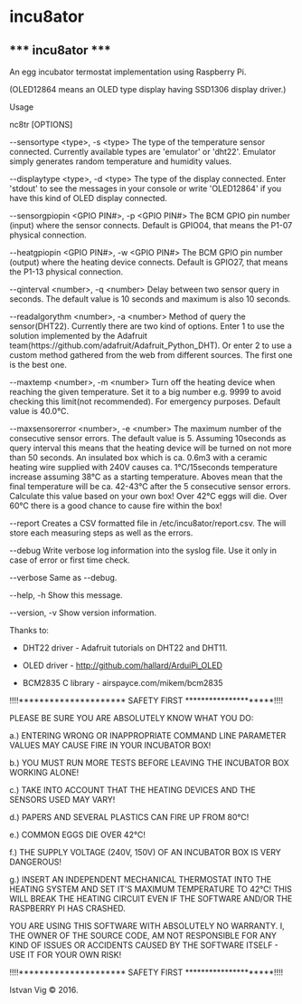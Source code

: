 # incu8ator
*** incu8ator *** 
----------------- 
An egg incubator termostat implementation using Raspberry Pi.

(OLED12864 means an OLED type display having SSD1306 display driver.)

Usage

nc8tr [OPTIONS]  
<p>--sensortype &lt;type&gt;, -s &lt;type&gt;								The type of the temperature sensor connected. Currently available types are 'emulator' or 'dht22'. Emulator simply generates random temperature and humidity values.</p>
<p>--displaytype &lt;type&gt;, -d &lt;type&gt;               The type of the display connected. Enter 'stdout' to see the messages in your console or write 'OLED12864' if you have this kind of OLED display connected.</p>
<p>--sensorgpiopin &lt;GPIO PIN#&gt;, -p &lt;GPIO PIN#&gt;   The BCM GPIO pin number (input) where the sensor connects. Default is GPIO04, that means the P1-07 physical connection.</p>
<p>--heatgpiopin &lt;GPIO PIN#&gt;, -w &lt;GPIO PIN#&gt;     The BCM GPIO pin number (output) where the heating device connects. Default is GPIO27, that means the P1-13 physical connection.</p>
<p>--qinterval &lt;number&gt;, -q &lt;number&gt;             Delay between two sensor query in seconds. The default value is 10 seconds and maximum is also 10 seconds.</p>
<p>--readalgorythm &lt;number&gt;, -a &lt;number&gt;         Method of query the sensor(DHT22). Currently there are two kind of options. Enter 1 to use the solution implemented by the Adafruit team(https://github.com/adafruit/Adafruit_Python_DHT). Or enter 2 to use a custom method gathered from the web from different sources. The first one is the best one.</p>
<p>--maxtemp &lt;number&gt;, -m &lt;number&gt;               Turn off the heating device when reaching the given temperature. Set it to a big number e.g. 9999 to avoid checking this limit(not recommended). For emergency purposes. Default value is 40.0°C.</p>
<p>--maxsensorerror &lt;number&gt;, -e &lt;number&gt;        The maximum number of the consecutive sensor errors. The default value is 5. Assuming 10seconds as query interval this means that the heating device will be turned on not more than 50 seconds. An insulated box which is ca. 0.6m3 with a ceramic heating wire supplied with 240V causes ca. 1°C/15seconds temperature increase assuming 38°C as a starting temperature. Aboves mean that the final temperature will be ca. 42-43°C after the 5 consecutive sensor errors. Calculate this value based on your own box! Over 42°C eggs will die. Over 60°C there is a good chance to cause fire within the box!</p>
<p>--report                                      Creates a CSV formatted file in /etc/incu8ator/report.csv. The will store each measuring steps as well as the errors.</p>
<p>--debug                                       Write verbose log information into the syslog file. Use it only in case of error or first time check.</p>
<p>--verbose                                     Same as --debug.</p>
<p>--help, -h                                    Show this message.</p>
<p>--version, -v                                 Show version information.</p>

Thanks to:
  - DHT22 driver - Adafruit tutorials on DHT22 and DHT11.
	
  - OLED driver - http://github.com/hallard/ArduiPi_OLED
	
  - BCM2835 C library - airspayce.com/mikem/bcm2835
	

!!!!********************* SAFETY FIRST *********************!!!!

PLEASE BE SURE YOU ARE ABSOLUTELY KNOW WHAT YOU DO:

  a.) ENTERING WRONG OR INAPPROPRIATE COMMAND LINE PARAMETER VALUES MAY CAUSE FIRE IN YOUR INCUBATOR BOX!

  b.) YOU MUST RUN MORE TESTS BEFORE LEAVING THE INCUBATOR BOX WORKING ALONE!

  c.) TAKE INTO ACCOUNT THAT THE HEATING DEVICES AND THE SENSORS USED MAY VARY!

  d.) PAPERS AND SEVERAL PLASTICS CAN FIRE UP FROM 80°C!

  e.) COMMON EGGS DIE OVER 42°C!

  f.) THE SUPPLY VOLTAGE (240V, 150V) OF AN INCUBATOR BOX IS VERY DANGEROUS!
  
  g.) INSERT AN INDEPENDENT MECHANICAL THERMOSTAT INTO THE HEATING SYSTEM AND SET IT'S MAXIMUM TEMPERATURE TO 42°C! THIS WILL BREAK THE HEATING CIRCUIT EVEN IF THE SOFTWARE AND/OR THE RASPBERRY PI HAS CRASHED.

YOU ARE USING THIS SOFTWARE WITH ABSOLUTELY NO WARRANTY.
I, THE OWNER OF THE SOURCE CODE, AM NOT RESPONSIBLE FOR ANY KIND OF ISSUES OR ACCIDENTS CAUSED BY THE SOFTWARE ITSELF - USE IT FOR YOUR OWN RISK!

!!!!********************* SAFETY FIRST *********************!!!!

Istvan Vig &copy; 2016. 

